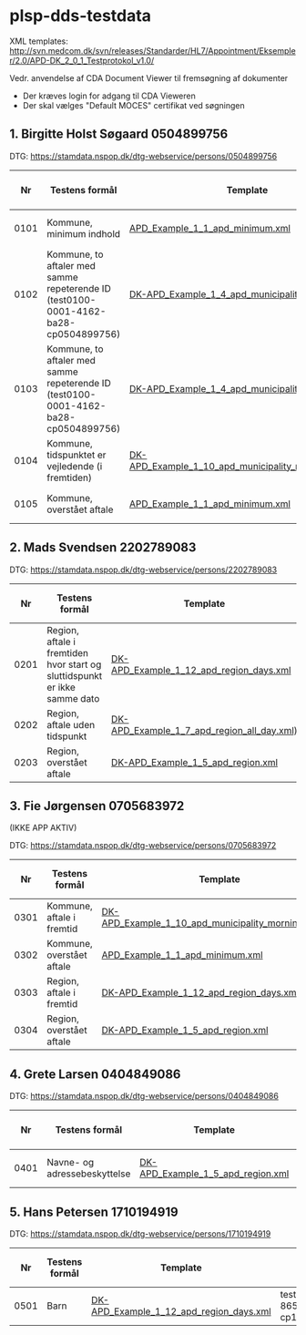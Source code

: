 # plsp-dds-testdata

XML templates: http://svn.medcom.dk/svn/releases/Standarder/HL7/Appointment/Eksempler/2.0/APD-DK_2_0_1_Testprotokol_v1.0/

Vedr. anvendelse af CDA Document Viewer til fremsøgning af dokumenter
 * Der kræves login for adgang til CDA Vieweren
 * Der skal vælges "Default MOCES" certifikat ved søgningen

##  1. Birgitte Holst Søgaard 0504899756

DTG: https://stamdata.nspop.dk/dtg-webservice/persons/0504899756

| Nr  | Testens formål                                                                       | Template                                                                                                                                                                                                                 | Dokument id                                      | Faktisk xml                                                                           | Cda viewer link           |
| --- | --- | --- | --- | --- | --- | 
| 0101 | Kommune, minimum indhold                                                            | [APD_Example_1_1_apd_minimum.xml](http://svn.medcom.dk/svn/releases/Standarder/HL7/Appointment/Eksempler/2.0/APD-DK_2_0_1_Testprotokol_v1.0/DK-APD_Example_1_1_apd_minimum.xml)                                          | test0101-7953-49ce-8653-cp0504899756^1.2.208.184 | [XML](./xmlfiler/101_0504899756_DK-APD_Example_1_1_apd_minimum.xml)                   | [Dokument](https://cdaviewer.medcom.dk/cdaviewer-test1/search?patientID=0504899756&uniqueID=test0101-7953-49ce-8653-cp0504899756%5e1.2.208.184) |
| 0102 | Kommune, to aftaler med samme repeterende ID (test0100-0001-4162-ba28-cp0504899756) | [DK-APD_Example_1_4_apd_municipality_a.xml](http://svn.medcom.dk/svn/drafts/Standarder/HL7/Appointment/Eksempler/2.0/DK-APD_Example_1_4_apd_municipality_a.xml)                                                          | test0102-7953-49ce-8653-cp0504899756^1.2.208.184 | [XML](./xmlfiler/102_0504899756_DK-APD_Example_1_4_apd_municipality_a.xml)            | [Dokument](https://cdaviewer.medcom.dk/cdaviewer-test1/search?patientID=0504899756&uniqueID=test0102-7953-49ce-8653-cp0504899756%5e1.2.208.184) |
| 0103 | Kommune, to aftaler med samme repeterende ID (test0100-0001-4162-ba28-cp0504899756) | [DK-APD_Example_1_4_apd_municipality_a.xml](http://svn.medcom.dk/svn/drafts/Standarder/HL7/Appointment/Eksempler/2.0/DK-APD_Example_1_4_apd_municipality_a.xml)                                                          | test0103-7953-49ce-8653-cp0504899756^1.2.208.184 | [XML](./xmlfiler/103_0504899756_DK-APD_Example_1_4_apd_municipality_a.xml)            | [Dokument](https://cdaviewer.medcom.dk/cdaviewer-test1/search?patientID=0504899756&uniqueID=test0103-7953-49ce-8653-cp0504899756%5e1.2.208.184) |
| 0104 | Kommune, tidspunktet er vejledende (i fremtiden)                                    | [DK-APD_Example_1_10_apd_municipality_morning_sbj.xml](https://svn.medcom.dk/svn/releases/Standarder/HL7/Appointment/Eksempler/2.0/APD-DK_2_0_1_Testprotokol_v1.0/DK-APD_Example_1_10_apd_municipality_morning_sbj.xml)  | test0104-7953-49ce-8653-cp0504899756^1.2.208.184 | [XML](./xmlfiler/104_0504899756_DK-APD_Example_1_10_apd_municipality_morning_sbj.xml) | [Dokument](https://cdaviewer.medcom.dk/cdaviewer-test1/search?patientID=0504899756&uniqueID=test0104-7953-49ce-8653-cp0504899756%5e1.2.208.184) |
| 0105 | Kommune, overstået aftale                                                           | [APD_Example_1_1_apd_minimum.xml](http://svn.medcom.dk/svn/releases/Standarder/HL7/Appointment/Eksempler/2.0/APD-DK_2_0_1_Testprotokol_v1.0/DK-APD_Example_1_1_apd_minimum.xml)                                          | test0105-7953-49ce-8653-cp0504899756^1.2.208.184 | [XML](./xmlfiler/105_0504899756_DK-APD_Example_1_1_apd_minimum.xml)                   | [Dokument](https://cdaviewer.medcom.dk/cdaviewer-test1/search?patientID=0504899756&uniqueID=test0105-7953-49ce-8653-cp0504899756%5e1.2.208.184) |

##  2. Mads Svendsen 2202789083

DTG: https://stamdata.nspop.dk/dtg-webservice/persons/2202789083

| Nr  | Testens formål                                                                       | Template                                                                                                                                                                                                                 | Dokument id                                      | Faktisk xml                                                                           | Cda viewer link           |
| --- | --- | --- |--- | --- | --- | 
| 0201 | Region, aftale i fremtiden hvor start og sluttidspunkt er ikke samme dato           | [DK-APD_Example_1_12_apd_region_days.xml](https://svn.medcom.dk/svn/releases/Standarder/HL7/Appointment/Eksempler/2.0/APD-DK_2_0_1_Testprotokol_v1.0/DK-APD_Example_1_12_apd_region_days.xml)                            | test0201-0001-49ce-8653-cp2202789083^1.2.208.184 | [XML](./xmlfiler/201_2202789083_DK-APD_Example_1_12_apd_region_days.xml)              | [Dokument](https://cdaviewer.medcom.dk/cdaviewer-test1/search?patientID=2202789083&uniqueID=test0201-0001-49ce-8653-cp2202789083%5e1.2.208.184) |
| 0202 | Region, aftale uden tidspunkt                                                       | [DK-APD_Example_1_7_apd_region_all_day.xml)](https://svn.medcom.dk/svn/releases/Standarder/HL7/Appointment/Eksempler/2.0/APD-DK_2_0_1_Testprotokol_v1.0/DK-APD_Example_1_7_apd_region_all_day.xml)                       | test0202-0001-49ce-8653-cp2202789083^1.2.208.184 | [XML](./xmlfiler/202_2202789083_DK-APD_Example_1_7_apd_region_all_day)                | [Dokument](https://cdaviewer.medcom.dk/cdaviewer-test1/search?patientID=2202789083&uniqueID=test0202-0001-49ce-8653-cp2202789083%5e1.2.208.184) |
| 0203 | Region, overstået aftale                                                            | [DK-APD_Example_1_5_apd_region.xml](http://svn.medcom.dk/svn/releases/Standarder/HL7/Appointment/Eksempler/2.0/APD-DK_2_0_1_Testprotokol_v1.0/DK-APD_Example_1_5_apd_region.xml)                                         | test0203-0001-49ce-8653-cp2202789083^1.2.208.184 | [XML](./xmlfiler/203_2202789083_DK-APD_Example_1_5_apd_region.xml)                    | [Dokument](https://cdaviewer.medcom.dk/cdaviewer-test1/search?patientID=2202789083&uniqueID=test0203-0001-49ce-8653-cp2202789083%5e1.2.208.184) |

##  3. Fie Jørgensen 0705683972
(IKKE APP AKTIV)

DTG: https://stamdata.nspop.dk/dtg-webservice/persons/0705683972

| Nr  | Testens formål                                                                       | Template                                                                                                                                                                                                                 | Dokument id                                      | Faktisk xml                                                                           | Cda viewer link           |
| --- | --- | --- |--- | --- | --- | 
| 0301 | Kommune, aftale i fremtid                                                           | [DK-APD_Example_1_10_apd_municipality_morning_sbj.xml](https://svn.medcom.dk/svn/releases/Standarder/HL7/Appointment/Eksempler/2.0/APD-DK_2_0_1_Testprotokol_v1.0/DK-APD_Example_1_10_apd_municipality_morning_sbj.xml)  | test0301-0001-49ce-8653-cp0705683972^1.2.208.184 | [XML](./xmlfiler/301_0705683972_DK-APD_Example_1_10_apd_municipality_morning_sbj.xml) | [Dokument](https://cdaviewer.medcom.dk/cdaviewer-test1/search?patientID=0705683972&uniqueID=test0301-0001-49ce-8653-cp0705683972%5e1.2.208.184) |
| 0302 | Kommune, overstået aftale                                                           | [APD_Example_1_1_apd_minimum.xml](http://svn.medcom.dk/svn/releases/Standarder/HL7/Appointment/Eksempler/2.0/APD-DK_2_0_1_Testprotokol_v1.0/DK-APD_Example_1_1_apd_minimum.xml)                                          | test0302-0001-49ce-8653-cp0705683972^1.2.208.184 | [XML](./xmlfiler/302_0705683972_DK-APD_Example_1_1_apd_minimum.xml)                   | [Dokument](https://cdaviewer.medcom.dk/cdaviewer-test1/search?patientID=0705683972&uniqueID=test0302-0001-49ce-8653-cp0705683972%5e1.2.208.184) |
| 0303 | Region, aftale i fremtid                                                            | [DK-APD_Example_1_12_apd_region_days.xml](https://svn.medcom.dk/svn/releases/Standarder/HL7/Appointment/Eksempler/2.0/APD-DK_2_0_1_Testprotokol_v1.0/DK-APD_Example_1_12_apd_region_days.xml)                            | test0303-0001-49ce-8653-cp0705683972^1.2.208.184 | [XML](./xmlfiler/303_0705683972_DK-APD_Example_1_12_apd_region_days.xml)              | [Dokument](https://cdaviewer.medcom.dk/cdaviewer-test1/search?patientID=0705683972&uniqueID=test0303-0001-49ce-8653-cp0705683972%5e1.2.208.184) |
| 0304 | Region, overstået aftale                                                            | [DK-APD_Example_1_5_apd_region.xml](http://svn.medcom.dk/svn/releases/Standarder/HL7/Appointment/Eksempler/2.0/APD-DK_2_0_1_Testprotokol_v1.0/DK-APD_Example_1_5_apd_region.xml)                                         | test0304-0001-49ce-8653-cp0705683972^1.2.208.184 | [XML](./xmlfiler/304_0705683972_DK-APD_Example_1_5_apd_region.xml)                    | [Dokument](https://cdaviewer.medcom.dk/cdaviewer-test1/search?patientID=0705683972&uniqueID=test0304-0001-49ce-8653-cp0705683972%5e1.2.208.184) |

##  4. Grete Larsen 0404849086

DTG: https://stamdata.nspop.dk/dtg-webservice/persons/0404849086

| Nr  | Testens formål                                                                       | Template                                                                                                                                                                                                                 | Dokument id                                      | Faktisk xml                                                                           | Cda viewer link           |
| --- | --- | --- |--- | --- | --- | 
| 0401 | Navne- og adressebeskyttelse                                                        | [DK-APD_Example_1_5_apd_region.xml](http://svn.medcom.dk/svn/releases/Standarder/HL7/Appointment/Eksempler/2.0/APD-DK_2_0_1_Testprotokol_v1.0/DK-APD_Example_1_5_apd_region.xml)                                         | test0401-0001-49ce-8653-cp0404849086^1.2.208.184 | [XML](./xmlfiler/401_0404849086_DK-APD_Example_1_5_apd_region.xml)                    | [Dokument](https://cdaviewer.medcom.dk/cdaviewer-test1/search?patientID=0404849086&uniqueID=test0401-0001-49ce-8653-cp0404849086%5e1.2.208.184) |


##  5. Hans Petersen 1710194919

DTG: https://stamdata.nspop.dk/dtg-webservice/persons/1710194919

| Nr  | Testens formål                                                                       | Template                                                                                                                                                                                                                 | Dokument id                                      | Faktisk xml                                                                           | Cda viewer link           |
| --- | --- | --- |--- | --- | --- | 
| 0501 | Barn                                                                                | [DK-APD_Example_1_12_apd_region_days.xml](https://svn.medcom.dk/svn/releases/Standarder/HL7/Appointment/Eksempler/2.0/APD-DK_2_0_1_Testprotokol_v1.0/DK-APD_Example_1_12_apd_region_days.xml)                            | test0501-0001-49ce-8653-cp1710194919^1.2.208.184 | [XML](./xmlfiler/501_1710194919_DK-APD_Example_1_12_apd_region_days.xml)              | [Dokument](https://cdaviewer.medcom.dk/cdaviewer-test1/search?patientID=1710194919&uniqueID=test0501-0001-49ce-8653-cp1710194919%5e1.2.208.184) |

